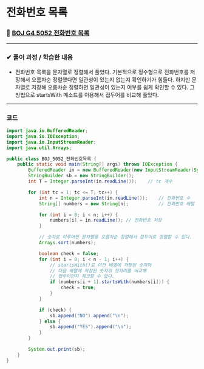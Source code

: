 # **전화번호 목록**
### 📌 [BOJ G4 5052 전화번호 목록](https://www.acmicpc.net/problem/5052)
-------------
### **✔ 풀이 과정 / 학습한 내용**
- 전화번호 목록을 문자열로 정렬해서 풀었다.
기본적으로 정수형으로 전화번호를 저장해서 오름차순 정렬했다면 일관성이 있는지 없는지 확인하기가 힘들다.
하지만 문자열로 저장해 오름차순 정렬하면 일관성이 있는지 여부를 쉽게 확인할 수 있다.
그 방법으로 startsWith 메소드를 이용해서 접두어를 비교해 풀었다.
-------------
### **코드**
```java
import java.io.BufferedReader;
import java.io.IOException;
import java.io.InputStreamReader;
import java.util.Arrays;

public class BOJ_5052_전화번호목록 {
    public static void main(String[] args) throws IOException {
        BufferedReader in = new BufferedReader(new InputStreamReader(System.in));
        StringBuilder sb = new StringBuilder();
        int T = Integer.parseInt(in.readLine());    // tc 개수

        for (int tc = 1; tc <= T; tc++) {
            int n = Integer.parseInt(in.readLine());    // 전화번호 수
            String[] numbers = new String[n];           // 전화번호 배열

            for (int i = 0; i < n; i++) {
                numbers[i] = in.readLine(); // 전화번호 저장
            }

            // 숫자로 이루어진 문자열을 오름차순 정렬해서 접두어로 정렬할 수 있다.
            Arrays.sort(numbers);

            boolean check = false;
            for (int i = 0; i < n - 1; i++) {
                // startsWith()로 이전 배열에 저장된 숫자와
                // 다음 배열에 저장된 숫자의 첫자리를 비교해
                // 접두어인지 체크할 수 있다.
                if (numbers[i + 1].startsWith(numbers[i])) {
                    check = true;
                }
            }

            if (check) {
                sb.append("NO").append("\n");
            } else {
                sb.append("YES").append("\n");
            }
        }

        System.out.print(sb);
    }
}
```